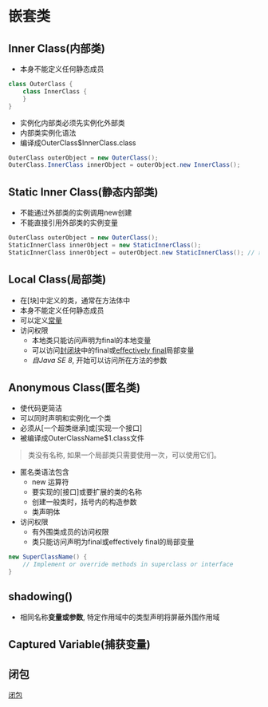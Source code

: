 # 嵌套类

## Inner Class(内部类)

- 本身不能定义任何静态成员

```java
class OuterClass {
    class InnerClass {
    }
}
```

- 实例化内部类必须先实例化外部类  
- 内部类实例化语法  
- 编译成OuterClass$InnerClass.class


```java
OuterClass outerObject = new OuterClass();
OuterClass.InnerClass innerObject = outerObject.new InnerClass();
```

## Static Inner Class(静态内部类)

- 不能通过外部类的实例调用new创建
- 不能直接引用外部类的实例变量

```java
OuterClass outerObject = new OuterClass();
StaticInnerClass innerObject = new StaticInnerClass();
StaticInnerClass innerObject = outerObject.new StaticInnerClass(); // 编译错误
```

## Local Class(局部类)

- 在[块]中定义的类，通常在方法体中
- 本身不能定义任何静态成员
- 可以定义[常量](Java_Constant.md)
- 访问权限
  - 本地类只能访问声明为final的本地变量
  - 可以访问[封闭块]()中的final或[effectively final](Java_Keyword_Final.md)局部变量
  - *自Java SE 8*, 开始可以访问所在方法的参数

## Anonymous Class(匿名类)

- 使代码更简洁
- 可以同时声明和实例化一个类
- 必须从[一个超类继承]或[实现一个接口]
- 被编译成OuterClassName$1.class文件

> 类没有名称, 如果一个局部类只需要使用一次，可以使用它们。

- 匿名类语法包含
  - new 运算符
  - 要实现的[接口]或要扩展的类的名称
  - 创建一般类时，括号内的构造参数
  - 类声明体
- 访问权限
  - 有外围类成员的访问权限
  - 类只能访问声明为final或effectively final的局部变量

```java
new SuperClassName() {
    // Implement or override methods in superclass or interface
}
```

## shadowing()

- 相同名称**变量或参数**, 特定作用域中的类型声明将屏蔽外围作用域

## Captured Variable(捕获变量)

## 闭包

[闭包](Java_Closure.md)